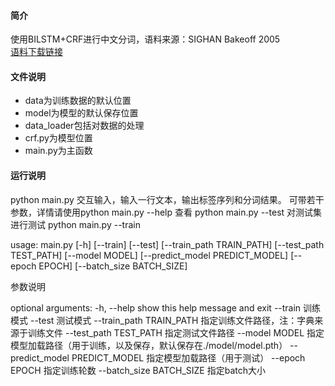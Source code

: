 #### 简介
使用BILSTM+CRF进行中文分词，语料来源：SIGHAN Bakeoff 2005  
[语料下载链接](http://sighan.cs.uchicago.edu/bakeoff2005/)
#### 文件说明
* data为训练数据的默认位置
* model为模型的默认保存位置
* data_loader包括对数据的处理
* crf.py为模型位置
* main.py为主函数
#### 运行说明
python main.py 
交互输入，输入一行文本，输出标签序列和分词结果。
可带若干参数，详情请使用python main.py --help 查看
python main.py --test
对测试集进行测试
python main.py --train

usage: main.py [-h] [--train] [--test] [--train_path TRAIN_PATH] [--test_path TEST_PATH] [--model MODEL]
               [--predict_model PREDICT_MODEL] [--epoch EPOCH] [--batch_size BATCH_SIZE]

参数说明

optional arguments:
  -h, --help            show this help message and exit
  --train               训练模式
  --test                测试模式
  --train_path TRAIN_PATH
                        指定训练文件路径，注：字典来源于训练文件
  --test_path TEST_PATH
                        指定测试文件路径
  --model MODEL         指定模型加载路径（用于训练，以及保存，默认保存在./model/model.pth）
  --predict_model PREDICT_MODEL
                        指定模型加载路径（用于测试）
  --epoch EPOCH         指定训练轮数
  --batch_size BATCH_SIZE
                        指定batch大小
